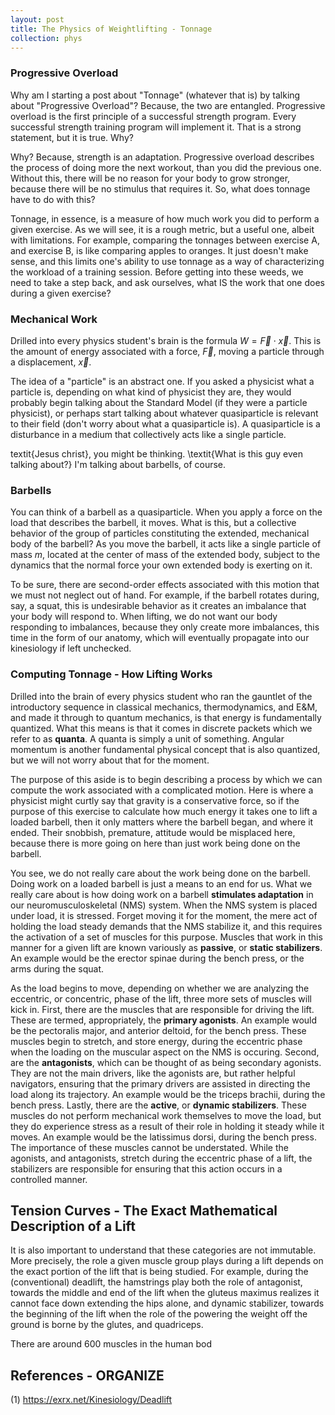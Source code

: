 ```yaml
---
layout: post
title: The Physics of Weightlifting - Tonnage
collection: phys
---
```


### Progressive Overload
Why am I starting a post about "Tonnage" (whatever that is) by talking about "Progressive Overload"? Because, the two are entangled. Progressive overload is the first principle of a successful strength program. Every successful strength training program will implement it. That is a strong statement, but it is true. Why?

Why? Because, strength is an adaptation. Progressive overload describes the process of doing more the next workout, than you did the previous one. Without this, there will be no reason for your body to grow stronger, because there will be no stimulus that requires it. So, what does tonnage have to do with this?

Tonnage, in essence, is a measure of how much work you did to perform a given exercise. As we will see, it is a rough metric, but a useful one, albeit with limitations. For example, comparing the tonnages between exercise A, and exercise B, is like comparing apples to oranges. It just doesn't make sense, and this limits one's ability to use tonnage as a way of characterizing the workload of a training session. Before getting into these weeds, we need to take a step back, and ask ourselves, what IS the work that one does during a given exercise?

### Mechanical Work
Drilled into every physics student's brain is the formula $W = \vec{F}\cdot\vec{x}$. This is the amount of energy associated with a force, $\vec{F}$, moving a particle through a displacement, $\vec{x}$. 

The idea of a "particle" is an abstract one. If you asked a physicist what a particle is, depending on what kind of physicist they are, they would probably begin talking about the Standard Model (if they were a particle physicist), or perhaps start talking about whatever quasiparticle is relevant to their field (don't worry about what a quasiparticle is). A quasiparticle is a disturbance in a medium that collectively acts like a single particle.

textit{Jesus christ}, you might be thinking. \textit{What is this guy even talking about?} I'm talking about barbells, of course. 

### Barbells
You can think of a barbell as a quasiparticle. When you apply a force on the load that describes the barbell, it moves. What is this, but a collective behavior of the group of particles constituting the extended, mechanical body of the barbell? As you move the barbell, it acts like a single particle of mass $m$, located at the center of mass of the extended body, subject to the dynamics that the normal force your own extended body is exerting on it. 

To be sure, there are second-order effects associated with this motion that we must not neglect out of hand. For example, if the barbell rotates during, say, a squat, this is undesirable behavior as it creates an imbalance that your body will respond to. When lifting, we do not want our body responding to imbalances, because they only create more imbalances, this time in the form of our anatomy, which will eventually propagate into our kinesiology if left unchecked.

### Computing Tonnage - How Lifting Works
Drilled into the brain of every physics student who ran the gauntlet of the introductory sequence in classical mechanics, thermodynamics, and E&M, and made it through to quantum mechanics, is that energy is fundamentally quantized. What this means is that it comes in discrete packets which we refer to as **quanta**. A quanta is simply a unit of something. Angular momentum is another fundamental physical concept that is also quantized, but we will not worry about that for the moment. 

The purpose of this aside is to begin describing a process by which we can compute the work associated with a complicated motion. Here is where a physicist might curtly say that gravity is a conservative force, so if the purpose of this exercise to calculate how much energy it takes one to lift a loaded barbell, then it only matters where the barbell began, and where it ended. Their snobbish, premature, attitude would be misplaced here, because there is more going on here than just work being done on the barbell. 

You see, we do not really care about the work being done on the barbell. Doing work on a loaded barbell is just a means to an end for us. What we really care about is how doing work on a barbell **stimulates adaptation** in our neuromusculoskeletal (NMS) system. When the NMS system is placed under load, it is stressed. Forget moving it for the moment, the mere act of holding the load steady demands that the NMS stabilize it, and this requires the activation of a set of muscles for this purpose. Muscles that work in this manner for a given lift are known variously as **passive**, or **static stabilizers**. An example would be the erector spinae during the bench press, or the arms during the squat. 

As the load begins to move, depending on whether we are analyzing the eccentric, or concentric, phase of the lift, three more sets of muscles will kick in. First, there are the muscles that are responsible for driving the lift. These are termed, appropriately, the **primary agonists**. An example would be the pectoralis major, and anterior deltoid, for the bench press. These muscles begin to stretch, and store energy, during the eccentric phase when the loading on the muscular aspect on the NMS is occuring. Second, are the **antagonists**, which can be thought of as being secondary agonists. They are not the main drivers, like the agonists are, but rather helpful navigators, ensuring that the primary drivers are assisted in directing the load along its trajectory. An example would be the triceps brachii, during the bench press. Lastly, there are the **active**, or **dynamic stabilizers**. These muscles do not perform mechanical work themselves to move the load, but they do experience stress as a result of their role in holding it steady while it moves. An example would be the latissimus dorsi, during the bench press. The importance of these muscles cannot be understated. While the agonists, and antagonists, stretch during the eccentric phase of a lift, the stabilizers are responsible for ensuring that this action occurs in a controlled manner. 


## Tension Curves - The Exact Mathematical Description of a Lift
It is also important to understand that these categories are not immutable. More precisely, the role a given muscle group plays during a lift depends on the exact portion of the lift that is being studied. For example, during the (conventional) deadlift, the hamstrings play both the role of antagonist, towards the middle and end of the lift when the gluteus maximus realizes it cannot face down extending the hips alone, and dynamic stabilizer, towards the beginning of the lift when the role of the powering the weight off the ground is borne by the glutes, and quadriceps. 

There are around 600 muscles in the human bod

## References - ORGANIZE
(1) https://exrx.net/Kinesiology/Deadlift